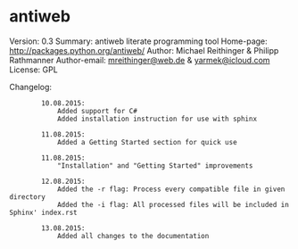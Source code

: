 # antiweb

Version: 0.3
Summary: antiweb literate programming tool
Home-page: http://packages.python.org/antiweb/
Author: Michael Reithinger & Philipp Rathmanner
Author-email: mreithinger@web.de & yarmek@icloud.com
License: GPL

Changelog:

			10.08.2015:
				Added support for C#
				Added installation instruction for use with sphinx
			
			11.08.2015:
				Added a Getting Started section for quick use
			
			11.08.2015:
				"Installation" and "Getting Started" improvements
			
			12.08.2015:
				Added the -r flag: Process every compatible file in given directory
				Added the -i flag: All processed files will be included in Sphinx' index.rst
			
			13.08.2015:
				Added all changes to the documentation
